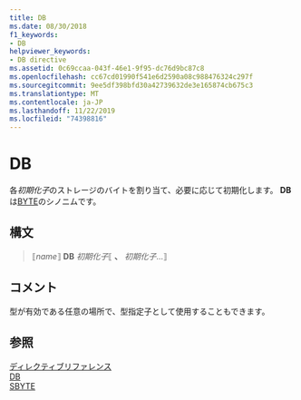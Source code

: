 ```yaml
---
title: DB
ms.date: 08/30/2018
f1_keywords:
- DB
helpviewer_keywords:
- DB directive
ms.assetid: 0c69ccaa-043f-46e1-9f95-dc76d9bc87c8
ms.openlocfilehash: cc67cd01990f541e6d2590a08c988476324c297f
ms.sourcegitcommit: 9ee5df398bfd30a42739632de3e165874cb675c3
ms.translationtype: MT
ms.contentlocale: ja-JP
ms.lasthandoff: 11/22/2019
ms.locfileid: "74398816"
---
```

# <a name="db"></a>DB

各*初期化子*のストレージのバイトを割り当て、必要に応じて初期化します。 **DB**は[BYTE](../../assembler/masm/byte-masm.md)のシノニムです。

## <a name="syntax"></a>構文

> ⟦*name*⟧ **DB** *初期化子*⟦ __、__ *初期化子*...⟧

## <a name="remarks"></a>コメント

型が有効である任意の場所で、型指定子として使用することもできます。

## <a name="see-also"></a>参照

[ディレクティブリファレンス](../../assembler/masm/directives-reference.md)\
[DB](../../assembler/masm/db.md)\
[SBYTE](../../assembler/masm/sbyte-masm.md)
